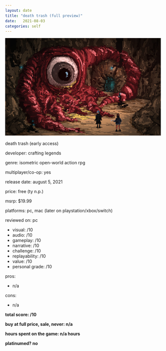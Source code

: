 ```yaml
---
layout: date
title: "death trash (full preview)"
date:   2021-08-03
categories: self
---
```


![mos](/assets/img/deathtrash.jpg)

death trash (early access)

developer: crafting legends

genre: isometric open-world action rpg

multiplayer/co-op: yes

release date: august 5, 2021

price: free (ty n.p.)

msrp: $19.99

platforms: pc, mac (later on playstation/xbox/switch)

reviewed on: pc

- visual: /10
- audio: /10
- gameplay: /10
- narrative: /10
- challenge: /10
- replayability: /10
- value: /10
- personal grade: /10

pros:
- n/a

cons:
- n/a

**total score: /10**

**buy at full price, sale, never: n/a**

**hours spent on the game: n/a hours**

**platinumed? no**